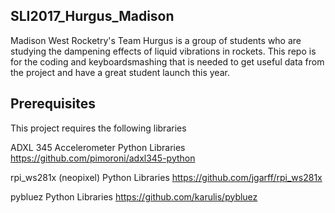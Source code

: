 ## SLI2017_Hurgus_Madison
Madison West Rocketry's Team Hurgus is a group of students who are studying the dampening effects of liquid vibrations in rockets. This repo is for the coding and keyboardsmashing that is needed to get useful data from the project and have a great student launch this year.

## Prerequisites
This project requires the following libraries

ADXL 345 Accelerometer Python Libraries
https://github.com/pimoroni/adxl345-python

rpi_ws281x (neopixel) Python Libraries
https://github.com/jgarff/rpi_ws281x

pybluez Python Libraries
https://github.com/karulis/pybluez

